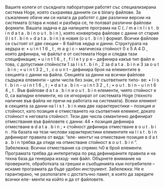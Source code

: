 Вашите колеги от съседната лаборатория работят със специализирана система Hoge, която
съхранява данните си в binary файлове. За съжаление обаче им се налага да работят с две различни
версии на системата (стара и нова) и разбира се, те ползват различни файлови формати.
Вашата задача е да напишете програма на C (. / m a i n l i s t . b i n d a t a . b i n o u t . b i n ), която конвертира
файлове с данни от стария (l i s t . b i n + d a t a . b i n ) в новия (o u t . b i n ) формат.
Всички файлове се състоят от две секции – 8 байтов хедър и данни. Структурата на хедъра е:
• u i n t 1 6 _ t , m a g i c – магическа стойност 0 x 5 A 4 D , която дефинира, че файлът е от системата Hoge
и следва тази спецификация;
• u i n t 1 6 _ t , f i l e t y p e – дефинира какъв тип файл е това, с допустими стойности 1 за l i s t . b i n , 2
за d a t a . b i n и 3 за o u t . b i n ;
• u i n t 3 2 _ t , c o u n t – дефинира броя на елементите в секцията с данни на файла.
Секцията за данни на всички файлове съдържа елементи – цели числа без знак, от съответните типо-
ве:
• l i s t . b i n – u i n t 1 6 _ t ;
• d a t a . b i n – u i n t 3 2 _ t ;
• o u t . b i n – u i n t 6 4 _ t .
Във файлове d a t a . b i n и o u t . b i n елементи, чиято стойност е 0, са валидни елементи, но се игнорират
от системата Hoge (тяхното наличие във файла не пречи на работата на системата).
Всеки елемент в секцията за данни на l i s t . b i n има две характеристики – позиция и стойност, като
позиция е отместването на съответния елемент, докато стойност е неговата стойност. Тези две числа
семантично дефинират отмествания във файловете с данни:
44
• позиция дефинира отместване в d a t a . b i n ;
• стойност дефинира отместване в o u t . b i n .
На базата на тези числови характеристики елементите на l i s t . b i n дефинират правила от вида: “еле-
ментът на отместване позиция в d a t a . b i n трябва да отиде на отместване стойност в o u t . b i n ”.
Забележка: Всички отмествания са спрямо ℕ0 в брой елементи.
Програмата трябва да интепретира по ред дефинираните правила и на тяхна база да генерира изход-
ния файл.
Обърнете внимание на проверките, обработката за грешки и съобщенията към потребителя – искаме
програмата да бъде удобен инструмент.
Забележка: Не е гарантирано, че разполагате с достатъчно памет, в която да заредите всички еле-
менти на който и да от файловете.